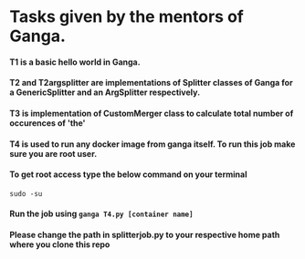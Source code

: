 # Tasks given by the mentors of Ganga.
#### T1 is a basic hello world in Ganga.
#### T2 and T2argsplitter are implementations of Splitter classes of Ganga for a GenericSplitter and an ArgSplitter respectively.
#### T3 is implementation of CustomMerger class to calculate total number of occurences of 'the'
#### T4 is used to run any docker image from ganga itself. To run this job make sure you are root user.
#### To get root access type the below command on your terminal
```sudo -su```
#### Run the job using  ```ganga T4.py [container name]```


#### Please change the path in splitterjob.py to your respective home path where you clone this repo

